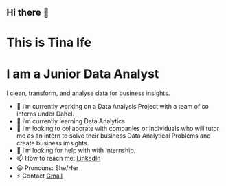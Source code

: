 ## Hi there 👋

# This is Tina Ife

# I am a Junior Data Analyst

I clean, transform, and analyse data for business insights.
- 🔭 I’m currently working on a Data Analysis Project with a team of co interns under Dahel.
- 🌱 I’m currently learning Data Analytics.
- 👯 I’m looking to collaborate with companies or individuals who will tutor me as an intern to solve their business Data Analytical Problems and create business imsights.
- 🤔 I’m looking for help with with Internship.
- 📫 How to reach me: [LinkedIn](https://www.linkedin.com/in/ifeanyi-oweh-721025ba/)
- 😄 Pronouns: She/Her
- ⚡ Contact [Gmail](chommyx1@gmail.com)

